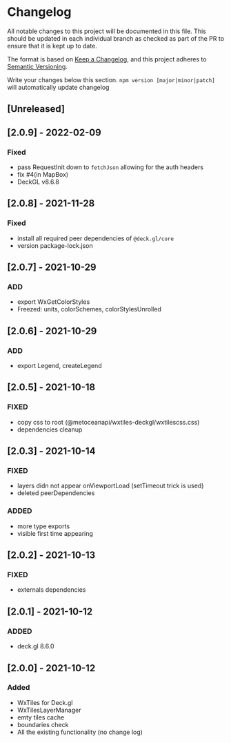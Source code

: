 # Changelog

All notable changes to this project will be documented in this file. This should be updated in each individual branch as checked as part of the PR to ensure that it is kept up to date.

The format is based on [Keep a Changelog](https://keepachangelog.com/en/1.0.0/),
and this project adheres to [Semantic Versioning](https://semver.org/spc/v2.0.0.html).

Write your changes below this section. `npm version [major|minor|patch]` will automatically update changelog

## [Unreleased]

## [2.0.9] - 2022-02-09

### Fixed

- pass RequestInit down to `fetchJson` allowing for the auth headers
- fix #4(in MapBox)
- DeckGL v8.6.8

## [2.0.8] - 2021-11-28

### Fixed

- install all required peer dependencies of `@deck.gl/core`
- version package-lock.json

## [2.0.7] - 2021-10-29

### ADD

- export WxGetColorStyles
- Freezed: units, colorSchemes, colorStylesUnrolled

## [2.0.6] - 2021-10-29

### ADD

- export Legend, createLegend

## [2.0.5] - 2021-10-18

### FIXED

- copy css to root (@metoceanapi/wxtiles-deckgl/wxtilescss.css)
- dependencies cleanup

## [2.0.3] - 2021-10-14

### FIXED

- layers didn not appear onViewportLoad (setTimeout trick is used)
- deleted peerDependencies

### ADDED

- more type exports
- visible first time appearing

## [2.0.2] - 2021-10-13

### FIXED

- externals dependencies

## [2.0.1] - 2021-10-12

### ADDED

- deck.gl 8.6.0

## [2.0.0] - 2021-10-12

### Added

- WxTiles for Deck.gl
- WxTilesLayerManager
- emty tiles cache
- boundaries check
- All the existing functionality (no change log)
